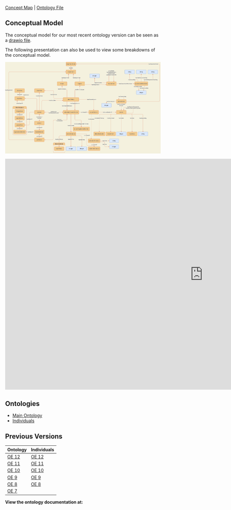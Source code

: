 [Concept Map](#conceptual-model) | [Ontology File](course-recommender.rdf)

## Conceptual Model

The conceptual model for our most recent ontology version can be seen as a [drawio file](https://drive.google.com/file/d/1b3JVHcvj6Lowty8aPcan0jGcSv3qkH0Z/view?usp=sharing).

The following presentation can also be used to view some breakdowns of the conceptual model.

![Overall Concept Map](images/concept_map_overall.png)

<iframe src="https://docs.google.com/presentation/d/e/2PACX-1vR6bVv5sO9bp1qrsPPDSlzj7qgFnCAZbZnm4JV7Xfu4rX96Z8UdvC2VV2dhzCNU2A/embed?start=false&loop=false&delayms=3000" frameborder="0" width="1280" height="749" allowfullscreen="true" mozallowfullscreen="true" webkitallowfullscreen="true"></iframe>

## Ontologies

- [Main Ontology][oe-current]
- [Individuals][oe-current-ind]

## Previous Versions

| Ontology                    | Individuals                  |
|-----------------------------|------------------------------|
| [OE 12][oe-12-ont]          | [OE 12][oe-12-ind]           |
| [OE 11][oe-11-ont]          | [OE 11][oe-11-ind]           |
| [OE 10][oe-10-ont]          | [OE 10][oe-10-ind]           |
| [OE 9][oe-9-ont]            | [OE 9][oe-9-ind]             |
| [OE 8][oe-8-ont]            | [OE 8][oe-8-ind]             |
| [OE 7][oe-7-ont]            |                              |

[oe-current]: https://raw.githubusercontent.com/tetherless-world/ontology-engineering/course-recommender/oe2020/course-recommender/course-recommender.rdf
[oe-current-ind]: https://raw.githubusercontent.com/tetherless-world/ontology-engineering/course-recommender/oe2020/course-recommender/course-recommender-individuals.rdf

[oe-12-ont]: https://raw.githubusercontent.com/tetherless-world/ontology-engineering/7dd19e4a8a78e7143a5ff6002fd206ed4b20bf13/oe2020/course-recommender/course-recommender.rdf
[oe-12-ind]: https://raw.githubusercontent.com/tetherless-world/ontology-engineering/7dd19e4a8a78e7143a5ff6002fd206ed4b20bf13/oe2020/course-recommender/course-recommender-individuals.rdf

[oe-11-ont]: https://raw.githubusercontent.com/tetherless-world/ontology-engineering/4316f30ca8a93fd652ff4d4861c7ba101e28c7fa/oe2020/course-recommender/course-recommender.rdf
[oe-11-ind]: https://raw.githubusercontent.com/tetherless-world/ontology-engineering/4316f30ca8a93fd652ff4d4861c7ba101e28c7fa/oe2020/course-recommender/course-recommender-individuals.rdf

[oe-10-ont]: https://raw.githubusercontent.com/tetherless-world/ontology-engineering/f611a01bbe4915a8af9f6bfa2e8a11d371b7ed0e/oe2020/course-recommender/course-recommender.rdf
[oe-10-ind]: https://raw.githubusercontent.com/tetherless-world/ontology-engineering/f611a01bbe4915a8af9f6bfa2e8a11d371b7ed0e/oe2020/course-recommender/course-recommender-individuals.rdf

[oe-9-ont]: https://raw.githubusercontent.com/tetherless-world/ontology-engineering/83366e952dae6beb86ddcd660f004076a31b81ea/oe2020/course-recommender/course-recommender.rdf
[oe-9-ind]: https://raw.githubusercontent.com/tetherless-world/ontology-engineering/83366e952dae6beb86ddcd660f004076a31b81ea/oe2020/course-recommender/course-recommender-individuals.rdf

[oe-8-ont]: https://raw.githubusercontent.com/tetherless-world/ontology-engineering/1d4ed76076bb7bc6687dd92ace36fc8734f34995/oe2020/course-recommender/course-recommender.rdf
[oe-8-ind]: https://raw.githubusercontent.com/tetherless-world/ontology-engineering/83366e952dae6beb86ddcd660f004076a31b81ea/oe2020/course-recommender/course-recommender-individuals.rdf

[oe-7-ont]: https://raw.githubusercontent.com/tetherless-world/ontology-engineering/5f9f5249fb24d6367fbf894c1673205298ef0f96/oe2020/course-recommender/course-recommender.rdf


**View the ontology documentation at:**
